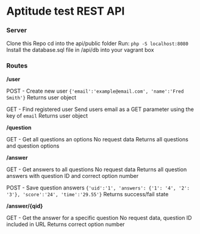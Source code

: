 # Aptitude test REST API

### Server

Clone this Repo
cd into the api/public folder
Run: `php -S localhost:8080`
Install the database.sql file in /api/db into your vagrant box


### Routes

**/user**

POST - Create new user
`{'email':'example@email.com', 'name':'Fred Smith'}`
Returns user object

GET - Find registered user
Send users email as a GET parameter using the key of `email`
Returns user object

**/question**

GET - Get all questions an options
No request data
Returns all questions and question options

**/answer**

GET - Get answers to all questions
No request data
Returns all question answers with question ID and correct option number

POST - Save question answers
`{'uid':'1', 'answers': {'1': '4', '2': '3'}, 'score':'24', 'time':'29.55'}`
Returns success/fail state

**/answer/{qid}**

GET - Get the answer for a specific question
No request data, question ID included in URL
Returns correct option number

